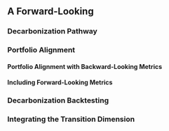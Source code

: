 
## A Forward-Looking

### Decarbonization Pathway

### Portfolio Alignment 

#### Portfolio Alignment with Backward-Looking Metrics

#### Including Forward-Looking Metrics

### Decarbonization Backtesting

### Integrating the Transition Dimension